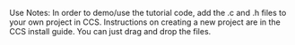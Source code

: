 Use Notes: 
In order to demo/use the tutorial code, add the .c and .h files to your own project in CCS. Instructions on creating a new 
project are in the CCS install guide. You can just drag and drop the files.

